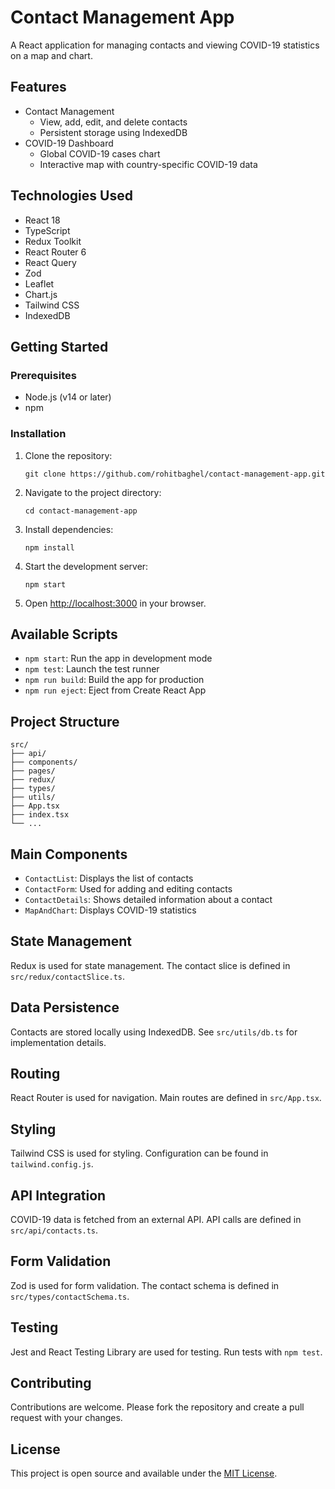# Contact Management App

A React application for managing contacts and viewing COVID-19 statistics on a map and chart.

## Features

- Contact Management
  - View, add, edit, and delete contacts
  - Persistent storage using IndexedDB
- COVID-19 Dashboard
  - Global COVID-19 cases chart
  - Interactive map with country-specific COVID-19 data

## Technologies Used

- React 18
- TypeScript
- Redux Toolkit
- React Router 6
- React Query
- Zod
- Leaflet
- Chart.js
- Tailwind CSS
- IndexedDB

## Getting Started

### Prerequisites

- Node.js (v14 or later)
- npm

### Installation

1. Clone the repository:
   ```
   git clone https://github.com/rohitbaghel/contact-management-app.git
   ```

2. Navigate to the project directory:
   ```
   cd contact-management-app
   ```

3. Install dependencies:
   ```
   npm install
   ```

4. Start the development server:
   ```
   npm start
   ```

5. Open [http://localhost:3000](http://localhost:3000) in your browser.

## Available Scripts

- `npm start`: Run the app in development mode
- `npm test`: Launch the test runner
- `npm run build`: Build the app for production
- `npm run eject`: Eject from Create React App

## Project Structure

```
src/
├── api/
├── components/
├── pages/
├── redux/
├── types/
├── utils/
├── App.tsx
├── index.tsx
└── ...
```

## Main Components

- `ContactList`: Displays the list of contacts
- `ContactForm`: Used for adding and editing contacts
- `ContactDetails`: Shows detailed information about a contact
- `MapAndChart`: Displays COVID-19 statistics

## State Management

Redux is used for state management. The contact slice is defined in `src/redux/contactSlice.ts`.

## Data Persistence

Contacts are stored locally using IndexedDB. See `src/utils/db.ts` for implementation details.

## Routing

React Router is used for navigation. Main routes are defined in `src/App.tsx`.

## Styling

Tailwind CSS is used for styling. Configuration can be found in `tailwind.config.js`.

## API Integration

COVID-19 data is fetched from an external API. API calls are defined in `src/api/contacts.ts`.

## Form Validation

Zod is used for form validation. The contact schema is defined in `src/types/contactSchema.ts`.

## Testing

Jest and React Testing Library are used for testing. Run tests with `npm test`.

## Contributing

Contributions are welcome. Please fork the repository and create a pull request with your changes.

## License

This project is open source and available under the [MIT License](LICENSE).